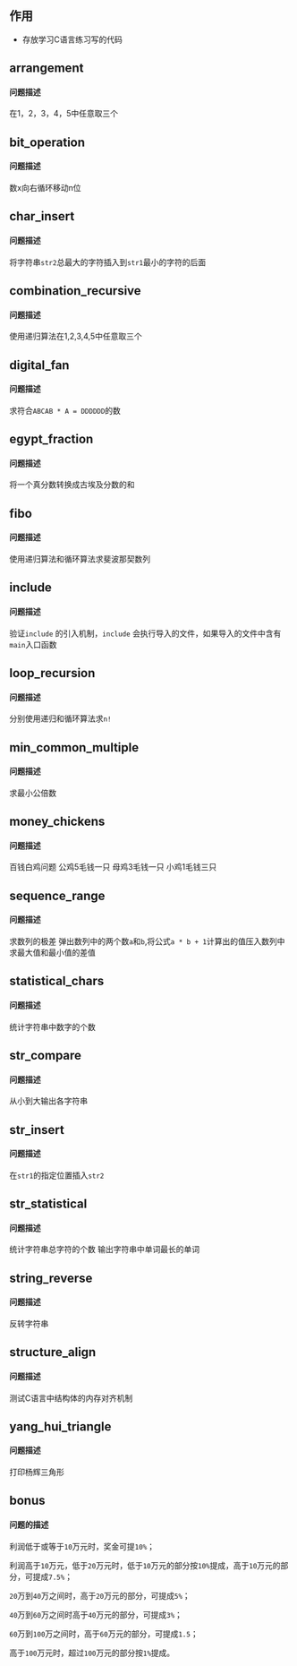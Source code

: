 ## 作用

+ 存放学习C语言练习写的代码

## arrangement

#### 问题描述

在1，2，3，4，5中任意取三个


## bit_operation

#### 问题描述

数x向右循环移动n位


## char_insert

#### 问题描述

将字符串`str2`总最大的字符插入到`str1`最小的字符的后面


## combination_recursive

#### 问题描述

使用递归算法在1,2,3,4,5中任意取三个


## digital_fan

#### 问题描述

求符合`ABCAB * A = DDDDDD`的数


## egypt_fraction

#### 问题描述

将一个真分数转换成古埃及分数的和


## fibo

#### 问题描述

使用递归算法和循环算法求斐波那契数列


## include

#### 问题描述

验证`include` 的引入机制，`include` 会执行导入的文件，如果导入的文件中含有`main`入口函数



## loop_recursion

#### 问题描述

分别使用递归和循环算法求`n!`


## min_common_multiple

#### 问题描述

求最小公倍数


## money_chickens

#### 问题描述

百钱白鸡问题
公鸡5毛钱一只
母鸡3毛钱一只
小鸡1毛钱三只


## sequence_range

#### 问题描述

求数列的极差
弹出数列中的两个数`a`和`b`,将公式`a * b + 1`计算出的值压入数列中
求最大值和最小值的差值


## statistical_chars

#### 问题描述

统计字符串中数字的个数


## str_compare

#### 问题描述

从小到大输出各字符串


## str_insert

#### 问题描述

在`str1`的指定位置插入`str2`


## str_statistical

#### 问题描述

统计字符串总字符的个数
输出字符串中单词最长的单词


## string_reverse

#### 问题描述

反转字符串


## structure_align

#### 问题描述

测试C语言中结构体的内存对齐机制


## yang_hui_triangle

#### 问题描述

打印杨辉三角形


## bonus

#### 问题的描述

利润低于或等于`10`万元时，奖金可提`10%`；

利润高于`10`万元，低于`20`万元时，低于`10`万元的部分按`10%`提成，高于`10`万元的部分，可提成`7.5%`；

`20`万到`40`万之间时，高于`20`万元的部分，可提成`5%`；

`40`万到`60`万之间时高于`40`万元的部分，可提成`3%`；

`60`万到`100`万之间时，高于`60`万元的部分，可提成`1.5`；

高于`100`万元时，超过`100`万元的部分按`1%`提成。




